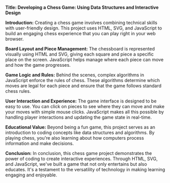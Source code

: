 **Title: Developing a Chess Game: Using Data Structures and Interactive Design**

**Introduction:**
Creating a chess game involves combining technical skills with user-friendly design. This project uses HTML, SVG, and JavaScript to build an engaging chess experience that you can play right in your web browser.

**Board Layout and Piece Management:**
The chessboard is represented visually using HTML and SVG, giving each square and piece a specific place on the screen. JavaScript helps manage where each piece can move and how the game progresses.

**Game Logic and Rules:**
Behind the scenes, complex algorithms in JavaScript enforce the rules of chess. These algorithms determine which moves are legal for each piece and ensure that the game follows standard chess rules.

**User Interaction and Experience:**
The game interface is designed to be easy to use. You can click on pieces to see where they can move and make your moves with simple mouse clicks. JavaScript makes all this possible by handling player interactions and updating the game state in real-time.

**Educational Value:**
Beyond being a fun game, this project serves as an introduction to coding concepts like data structures and algorithms. By playing chess, you're also learning about how computers process information and make decisions.

**Conclusion:**
In conclusion, this chess game project demonstrates the power of coding to create interactive experiences. Through HTML, SVG, and JavaScript, we've built a game that not only entertains but also educates. It's a testament to the versatility of technology in making learning engaging and enjoyable.